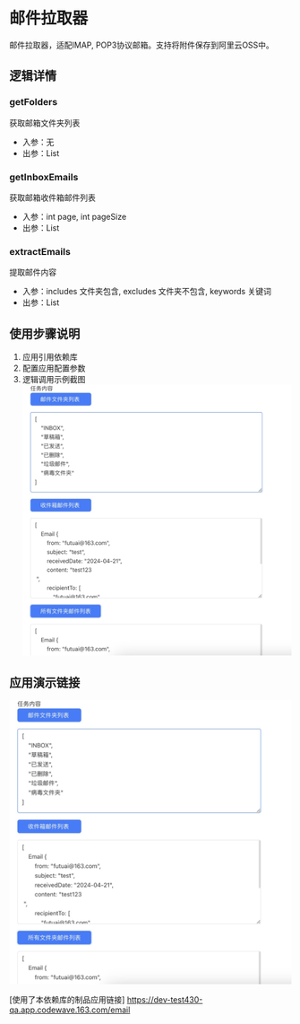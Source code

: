 # 邮件拉取器
邮件拉取器，适配IMAP, POP3协议邮箱。支持将附件保存到阿里云OSS中。

## 逻辑详情

### getFolders

获取邮箱文件夹列表

* 入参：无
* 出参：List<String>

### getInboxEmails

获取邮箱收件箱邮件列表

* 入参：int page, int pageSize
* 出参：List<Email>

### extractEmails

提取邮件内容
* 入参：includes 文件夹包含, excludes 文件夹不包含, keywords 关键词
* 出参：List<Email>

## 使用步骤说明

1.  应用引用依赖库
2.  配置应用配置参数
3.  逻辑调用示例截图
![Snipaste_2024-04-23_03-08-55.jpg](Snipaste_2024-04-23_03-08-55.jpg)

## 应用演示链接

![Snipaste_2024-04-23_03-08-55.jpg](Snipaste_2024-04-23_03-08-55.jpg)


[使用了本依赖库的制品应用链接]
https://dev-test430-qa.app.codewave.163.com/email